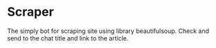 # Scraper
The simply bot for scraping site using library beautifulsoup.
Check and send to the chat title and link to the article.
